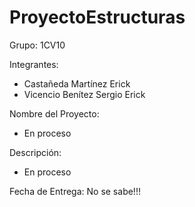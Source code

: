 # ProyectoEstructuras

Grupo: 1CV10

Integrantes:

- Castañeda Martínez Erick
- Vicencio Benítez Sergio Erick

Nombre del Proyecto:

- En proceso

Descripción:

- En proceso

Fecha de Entrega: No se sabe!!!
